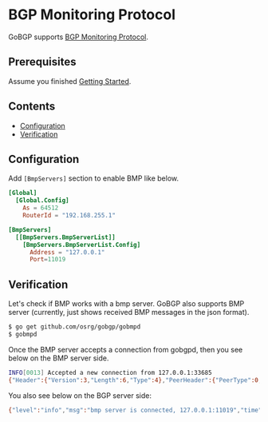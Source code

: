 # BGP Monitoring Protocol

GoBGP supports [BGP Monitoring Protocol](https://datatracker.ietf.org/doc/draft-ietf-grow-bmp/).

## Prerequisites

Assume you finished [Getting Started](https://github.com/osrg/gobgp/blob/master/docs/sources/getting-started.md).

## Contents
- [Configuration](#config)
- [Verification](#verify)

## <a name="config"> Configuration

Add `[BmpServers]` section to enable BMP like below.

```toml
[Global]
  [Global.Config]
    As = 64512
    RouterId = "192.168.255.1"

[BmpServers]
  [[BmpServers.BmpServerList]]
    [BmpServers.BmpServerList.Config]
      Address = "127.0.0.1"
      Port=11019
```

## <a name="verify"> Verification

Let's check if BMP works with a bmp server. GoBGP also supports BMP server (currently, just shows received BMP messages in the json format).

```bash
$ go get github.com/osrg/gobgp/gobmpd
$ gobmpd
```

Once the BMP server accepts a connection from gobgpd, then you see
below on the BMP server side.

```bash
INFO[0013] Accepted a new connection from 127.0.0.1:33685
{"Header":{"Version":3,"Length":6,"Type":4},"PeerHeader":{"PeerType":0,"IsPostPolicy":false,"PeerDistinguisher":0,"PeerAddress":"","PeerAS":0,"PeerBGPID":"","Timestamp":0},"Body":{"Info":null}}
```

You also see below on the BGP server side:

```bash
{"level":"info","msg":"bmp server is connected, 127.0.0.1:11019","time":"2015-09-15T10:29:03+09:00"}
```
